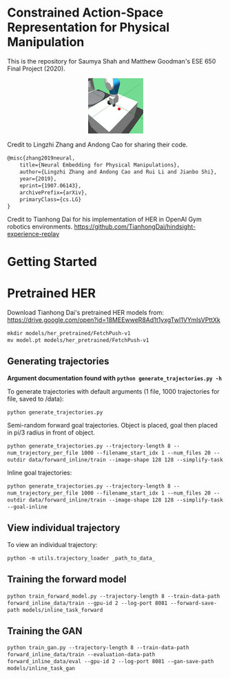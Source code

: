 # Constrained Action-Space Representation for Physical Manipulation

This is the repository for Saumya Shah and Matthew Goodman's ESE 650 Final Project (2020).

<p align="center">
  <img src="docs/demo.gif">
</p>


Credit to Lingzhi Zhang and Andong Cao for sharing their code.

```
@misc{zhang2019neural,
    title={Neural Embedding for Physical Manipulations},
    author={Lingzhi Zhang and Andong Cao and Rui Li and Jianbo Shi},
    year={2019},
    eprint={1907.06143},
    archivePrefix={arXiv},
    primaryClass={cs.LG}
}
```

Credit to Tianhong Dai for his implementation of HER in OpenAI Gym robotics environments.
https://github.com/TianhongDai/hindsight-experience-replay

# Getting Started

# Pretrained HER

Download Tianhong Dai's pretrained HER models from:
https://drive.google.com/open?id=18MEEwweR8Ad1t1yxgTwI1VYmIsVPttXk

```
mkdir models/her_pretrained/FetchPush-v1
mv model.pt models/her_pretrained/FetchPush-v1
```

## Generating trajectories

**Argument documentation found with `python generate_trajectories.py -h`**

To generate trajectories with default arguments (1 file, 1000 trajectories for file, saved to /data):
```
python generate_trajectories.py
```

Semi-random forward goal trajectories. Object is placed, goal then placed in pi/3 radius in front of object.
```
python generate_trajectories.py --trajectory-length 8 --num_trajectory_per_file 1000 --filename_start_idx 1 --num_files 20 --outdir data/forward_inline/train --image-shape 128 128 --simplify-task
```

Inline goal trajectories:
```
python generate_trajectories.py --trajectory-length 8 --num_trajectory_per_file 1000 --filename_start_idx 1 --num_files 20 --outdir data/forward_inline/train --image-shape 128 128 --simplify-task --goal-inline
```

## View individual trajectory

To view an individual trajectory:
```
python -m utils.trajectory_loader _path_to_data_
```

## Training the forward model
```
python train_forward_model.py --trajectory-length 8 --train-data-path forward_inline_data/train --gpu-id 2 --log-port 8081 --forward-save-path models/inline_task_forward
```

## Training the GAN
```
python train_gan.py --trajectory-length 8 --train-data-path forward_inline_data/train --evaluation-data-path forward_inline_data/eval --gpu-id 2 --log-port 8081 --gan-save-path models/inline_task_gan
```